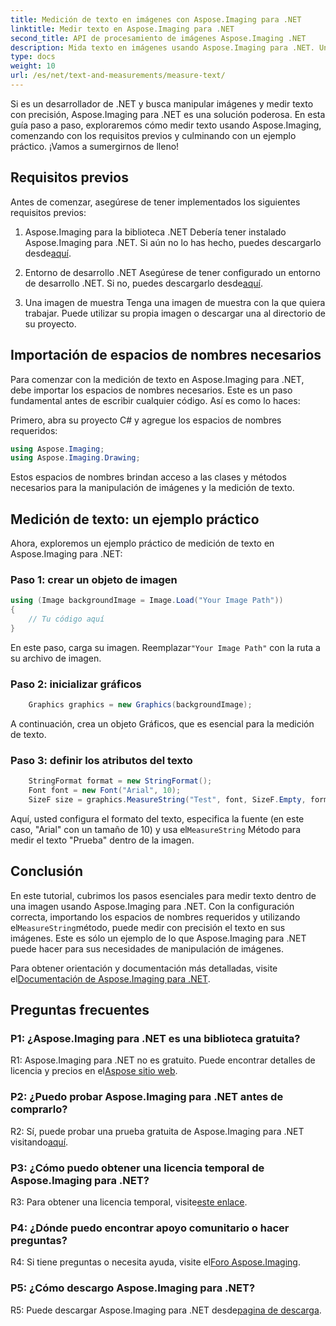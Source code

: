 ```yaml
---
title: Medición de texto en imágenes con Aspose.Imaging para .NET
linktitle: Medir texto en Aspose.Imaging para .NET
second_title: API de procesamiento de imágenes Aspose.Imaging .NET
description: Mida texto en imágenes usando Aspose.Imaging para .NET. Una potente biblioteca .NET. Medición de texto precisa y eficiente.
type: docs
weight: 10
url: /es/net/text-and-measurements/measure-text/
---
```

Si es un desarrollador de .NET y busca manipular imágenes y medir texto con precisión, Aspose.Imaging para .NET es una solución poderosa. En esta guía paso a paso, exploraremos cómo medir texto usando Aspose.Imaging, comenzando con los requisitos previos y culminando con un ejemplo práctico. ¡Vamos a sumergirnos de lleno!

## Requisitos previos

Antes de comenzar, asegúrese de tener implementados los siguientes requisitos previos:

1. Aspose.Imaging para la biblioteca .NET
 Debería tener instalado Aspose.Imaging para .NET. Si aún no lo has hecho, puedes descargarlo desde[aquí](https://releases.aspose.com/imaging/net/).

2. Entorno de desarrollo .NET
 Asegúrese de tener configurado un entorno de desarrollo .NET. Si no, puedes descargarlo desde[aquí](https://dotnet.microsoft.com/download).

3. Una imagen de muestra
Tenga una imagen de muestra con la que quiera trabajar. Puede utilizar su propia imagen o descargar una al directorio de su proyecto.

## Importación de espacios de nombres necesarios

Para comenzar con la medición de texto en Aspose.Imaging para .NET, debe importar los espacios de nombres necesarios. Este es un paso fundamental antes de escribir cualquier código. Así es como lo haces:

Primero, abra su proyecto C# y agregue los espacios de nombres requeridos:

```csharp
using Aspose.Imaging;
using Aspose.Imaging.Drawing;
```

Estos espacios de nombres brindan acceso a las clases y métodos necesarios para la manipulación de imágenes y la medición de texto.

## Medición de texto: un ejemplo práctico

Ahora, exploremos un ejemplo práctico de medición de texto en Aspose.Imaging para .NET:

### Paso 1: crear un objeto de imagen

```csharp
using (Image backgroundImage = Image.Load("Your Image Path"))
{
    // Tu código aquí
}
```

 En este paso, carga su imagen. Reemplazar`"Your Image Path"` con la ruta a su archivo de imagen.

### Paso 2: inicializar gráficos

```csharp
    Graphics graphics = new Graphics(backgroundImage);
```

A continuación, crea un objeto Gráficos, que es esencial para la medición de texto.

### Paso 3: definir los atributos del texto

```csharp
    StringFormat format = new StringFormat();
    Font font = new Font("Arial", 10);
    SizeF size = graphics.MeasureString("Test", font, SizeF.Empty, format);
```

 Aquí, usted configura el formato del texto, especifica la fuente (en este caso, "Arial" con un tamaño de 10) y usa el`MeasureString` Método para medir el texto "Prueba" dentro de la imagen.

## Conclusión

 En este tutorial, cubrimos los pasos esenciales para medir texto dentro de una imagen usando Aspose.Imaging para .NET. Con la configuración correcta, importando los espacios de nombres requeridos y utilizando el`MeasureString`método, puede medir con precisión el texto en sus imágenes. Este es sólo un ejemplo de lo que Aspose.Imaging para .NET puede hacer para sus necesidades de manipulación de imágenes.

 Para obtener orientación y documentación más detalladas, visite el[Documentación de Aspose.Imaging para .NET](https://reference.aspose.com/imaging/net/).

## Preguntas frecuentes

### P1: ¿Aspose.Imaging para .NET es una biblioteca gratuita?

 R1: Aspose.Imaging para .NET no es gratuito. Puede encontrar detalles de licencia y precios en el[Aspose sitio web](https://purchase.aspose.com/buy).

### P2: ¿Puedo probar Aspose.Imaging para .NET antes de comprarlo?

 R2: Sí, puede probar una prueba gratuita de Aspose.Imaging para .NET visitando[aquí](https://releases.aspose.com/). 

### P3: ¿Cómo puedo obtener una licencia temporal de Aspose.Imaging para .NET?

 R3: Para obtener una licencia temporal, visite[este enlace](https://purchase.aspose.com/temporary-license/).

### P4: ¿Dónde puedo encontrar apoyo comunitario o hacer preguntas?

 R4: Si tiene preguntas o necesita ayuda, visite el[Foro Aspose.Imaging](https://forum.aspose.com/).

### P5: ¿Cómo descargo Aspose.Imaging para .NET?

 R5: Puede descargar Aspose.Imaging para .NET desde[pagina de descarga](https://releases.aspose.com/imaging/net/).